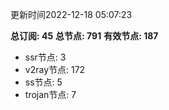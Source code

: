 更新时间2022-12-18 05:07:23

**总订阅: 45**
**总节点: 791**
**有效节点: 187**
- ssr节点: 3
- v2ray节点: 172
- ss节点: 5
- trojan节点: 7

